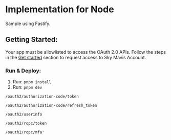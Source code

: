 # Implementation for Node

Sample using Fastify.

## Getting Started:

Your app must be allowlisted to access the OAuth 2.0 APIs. Follow the steps in the [Get started](https://docs.skymavis.com/docs/sma-get-started#get-started) section to request access to Sky Mavis Account.

### Run & Deploy:

1. Run: `pnpm install`
2. Run: `pnpm dev`

```
/oauth2/authorization-code/token
```

```
/oauth2/authorization-code/refresh_token
```

```
/oauth2/userinfo
```

```
/oauth2/ropc/token
```

```
/oauth2/ropc/mfa'
```
